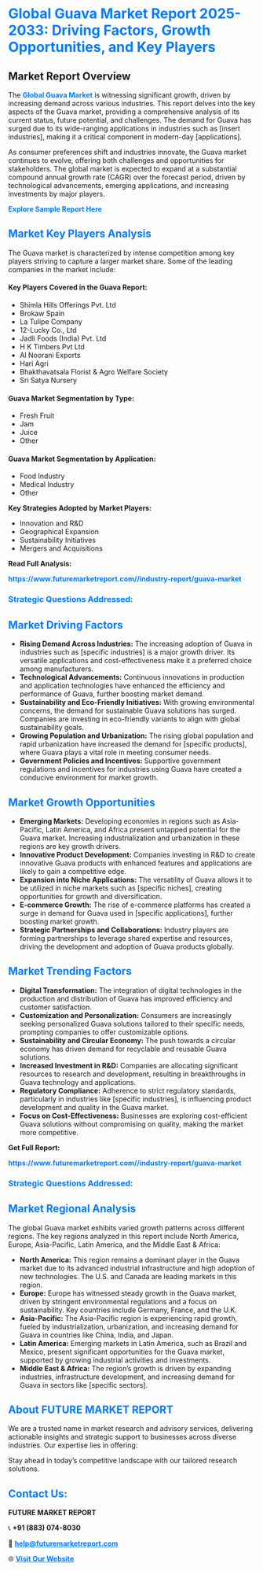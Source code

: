 <h1 style="color: #007BFF;">Global Guava Market Report 2025-2033: Driving Factors, Growth Opportunities, and Key Players</h1>

<section id="overview">
<h2>Market Report Overview</h2>
<p>The <a href="https://www.futuremarketreport.com//industry-report/guava-market" style="color: #007BFF; text-decoration: none;"><strong>Global Guava Market</strong></a> is witnessing significant growth, driven by increasing demand across various industries. This report delves into the key aspects of the Guava market, providing a comprehensive analysis of its current status, future potential, and challenges. The demand for Guava has surged due to its wide-ranging applications in industries such as [insert industries], making it a critical component in modern-day [applications].</p>
<p>As consumer preferences shift and industries innovate, the Guava market continues to evolve, offering both challenges and opportunities for stakeholders. The global market is expected to expand at a substantial compound annual growth rate (CAGR) over the forecast period, driven by technological advancements, emerging applications, and increasing investments by major players.</p>
</section>

<section id="overview">
<p><a href="https://www.futuremarketreport.com//request-sample/reportId=89263" style="color: #007BFF; text-decoration: none;"><strong>Explore Sample Report Here</strong></a></p>
</section>

<section id="key-players">
<h2 style="color: #007BFF;">Market Key Players Analysis</h2>
<p>The Guava market is characterized by intense competition among key players striving to capture a larger market share. Some of the leading companies in the market include:</p>
<h4>Key Players Covered in the Guava Report:</h4>
<ul><li>Shimla Hills Offerings Pvt. Ltd</li><li>Brokaw Spain</li><li>La Tulipe Company</li><li>12-Lucky Co., Ltd</li><li>Jadli Foods (India) Pvt. Ltd</li><li>H K Timbers Pvt Ltd</li><li>Al Noorani Exports</li><li>Hari Agri</li><li>Bhakthavatsala Florist &amp; Agro Welfare Society</li><li>Sri Satya Nursery</li></ul>
<h4>Guava Market Segmentation by Type:</h4>
<ul><li>Fresh Fruit</li><li>Jam</li><li>Juice</li><li>Other</li></ul>

<h4>Guava Market Segmentation by Application:</h4>
<ul><li>Food Industry</li><li>Medical Industry</li><li>Other</li></ul>
<p><strong>Key Strategies Adopted by Market Players:</strong></p>
<ul>
<li>Innovation and R&D</li>
<li>Geographical Expansion</li>
<li>Sustainability Initiatives</li>
<li>Mergers and Acquisitions</li>
</ul>
</section>

<section>
<p><strong>Read Full Analysis: </strong></p><a href="https://www.futuremarketreport.com//industry-report/guava-market" style="color: #007BFF; text-decoration: none;"><strong>https://www.futuremarketreport.com//industry-report/guava-market</strong></a>
<h3 style="color: #007BFF;">Strategic Questions Addressed:</h3>
</section>

<section id="driving-factors">
<h2 style="color: #007BFF;">Market Driving Factors</h2>
<ul>
<li><strong>Rising Demand Across Industries:</strong> The increasing adoption of Guava in industries such as [specific industries] is a major growth driver. Its versatile applications and cost-effectiveness make it a preferred choice among manufacturers.</li>
<li><strong>Technological Advancements:</strong> Continuous innovations in production and application technologies have enhanced the efficiency and performance of Guava, further boosting market demand.</li>
<li><strong>Sustainability and Eco-Friendly Initiatives:</strong> With growing environmental concerns, the demand for sustainable Guava solutions has surged. Companies are investing in eco-friendly variants to align with global sustainability goals.</li>
<li><strong>Growing Population and Urbanization:</strong> The rising global population and rapid urbanization have increased the demand for [specific products], where Guava plays a vital role in meeting consumer needs.</li>
<li><strong>Government Policies and Incentives:</strong> Supportive government regulations and incentives for industries using Guava have created a conducive environment for market growth.</li>
</ul>
</section>

<section id="growth-opportunities">
<h2 style="color: #007BFF;">Market Growth Opportunities</h2>
<ul>
<li><strong>Emerging Markets:</strong> Developing economies in regions such as Asia-Pacific, Latin America, and Africa present untapped potential for the Guava market. Increasing industrialization and urbanization in these regions are key growth drivers.</li>
<li><strong>Innovative Product Development:</strong> Companies investing in R&D to create innovative Guava products with enhanced features and applications are likely to gain a competitive edge.</li>
<li><strong>Expansion into Niche Applications:</strong> The versatility of Guava allows it to be utilized in niche markets such as [specific niches], creating opportunities for growth and diversification.</li>
<li><strong>E-commerce Growth:</strong> The rise of e-commerce platforms has created a surge in demand for Guava used in [specific applications], further boosting market growth.</li>
<li><strong>Strategic Partnerships and Collaborations:</strong> Industry players are forming partnerships to leverage shared expertise and resources, driving the development and adoption of Guava products globally.</li>
</ul>
</section>

<section id="trending-factors">
<h2 style="color: #007BFF;">Market Trending Factors</h2>
<ul>
<li><strong>Digital Transformation:</strong> The integration of digital technologies in the production and distribution of Guava has improved efficiency and customer satisfaction.</li>
<li><strong>Customization and Personalization:</strong> Consumers are increasingly seeking personalized Guava solutions tailored to their specific needs, prompting companies to offer customizable options.</li>
<li><strong>Sustainability and Circular Economy:</strong> The push towards a circular economy has driven demand for recyclable and reusable Guava solutions.</li>
<li><strong>Increased Investment in R&D:</strong> Companies are allocating significant resources to research and development, resulting in breakthroughs in Guava technology and applications.</li>
<li><strong>Regulatory Compliance:</strong> Adherence to strict regulatory standards, particularly in industries like [specific industries], is influencing product development and quality in the Guava market.</li>
<li><strong>Focus on Cost-Effectiveness:</strong> Businesses are exploring cost-efficient Guava solutions without compromising on quality, making the market more competitive.</li>
</ul>
</section>

<section>
<p><strong>Get Full Report: </strong></p><a href="https://www.futuremarketreport.com//industry-report/guava-market" style="color: #007BFF; text-decoration: none;"><strong>https://www.futuremarketreport.com//industry-report/guava-market</strong></a>
<h3 style="color: #007BFF;">Strategic Questions Addressed:</h3>
</section>


<section id="regional-analysis">
<h2 style="color: #007BFF;">Market Regional Analysis</h2>
<p>The global Guava market exhibits varied growth patterns across different regions. The key regions analyzed in this report include North America, Europe, Asia-Pacific, Latin America, and the Middle East & Africa:</p>
<ul>
<li><strong>North America:</strong> This region remains a dominant player in the Guava market due to its advanced industrial infrastructure and high adoption of new technologies. The U.S. and Canada are leading markets in this region.</li>
<li><strong>Europe:</strong> Europe has witnessed steady growth in the Guava market, driven by stringent environmental regulations and a focus on sustainability. Key countries include Germany, France, and the U.K.</li>
<li><strong>Asia-Pacific:</strong> The Asia-Pacific region is experiencing rapid growth, fueled by industrialization, urbanization, and increasing demand for Guava in countries like China, India, and Japan.</li>
<li><strong>Latin America:</strong> Emerging markets in Latin America, such as Brazil and Mexico, present significant opportunities for the Guava market, supported by growing industrial activities and investments.</li>
<li><strong>Middle East & Africa:</strong> The region’s growth is driven by expanding industries, infrastructure development, and increasing demand for Guava in sectors like [specific sectors].</li>
</ul>
</section>

<footer>
<h2 style="color: #007BFF;">About FUTURE MARKET REPORT</h2>
<p>We are a trusted name in market research and advisory services, delivering actionable insights and strategic support to businesses across diverse industries. Our expertise lies in offering:</p>

<p>Stay ahead in today’s competitive landscape with our tailored research solutions.</p>

<h2 style="color: #007BFF;">Contact Us:</h2>
<p><strong>FUTURE MARKET REPORT</strong></p>
<p>📞 <strong>+91 (883) 074-8030</strong></p>
<p>📧 <strong><a href="mailto:help@futuremarketreport.com" style="color: #007BFF;">help@futuremarketreport.com</a></strong></p>
<p>🌐 <strong><a href="https://www.futuremarketreport.com/" style="color: #007BFF;">Visit Our Website</a></strong></p>
</footer>